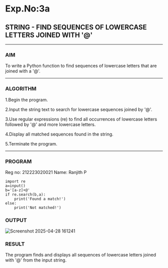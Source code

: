 # Exp.No:3a
## STRING - FIND SEQUENCES OF LOWERCASE LETTERS JOINED WITH '@'

---

### AIM  
To write a Python function to find sequences of lowercase letters that are joined with a '@'.


---

### ALGORITHM

1.Begin the program.

2.Input the string text to search for lowercase sequences joined by '@'.

3.Use regular expressions (re) to find all occurrences of lowercase letters followed by '@' and more lowercase letters.

4.Display all matched sequences found in the string.

5.Terminate the program.

---

### PROGRAM
Reg no: 212223020021
Name: Ranjith P
```
import re
a=input()
b='[a-z]+@'
if re.search(b,a):
    print('Found a match!')
else:
    print('Not matched!')
```

### OUTPUT
![Screenshot 2025-04-28 161241](https://github.com/user-attachments/assets/6c7df35e-1e9f-4e86-a6b5-71fde4a3fa85)


### RESULT
The program finds and displays all sequences of lowercase letters joined with '@' from the input string.


